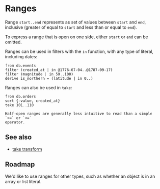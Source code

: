 # Ranges

Range `start..end` represents as set of values between `start` and `end`,
inclusive (greater of equal to `start` and less than or equal to `end`).

To express a range that is open on one side, either `start` or `end` can be
omitted.

Ranges can be used in filters with the `in` function, with any type of literal,
including dates:

```prql
from db.events
filter (created_at | in @1776-07-04..@1787-09-17)
filter (magnitude | in 50..100)
derive is_northern = (latitude | in 0..)
```

Ranges can also be used in `take`:

```prql
from db.orders
sort {-value, created_at}
take 101..110
```

```admonish note
Half-open ranges are generally less intuitive to read than a simple `>=` or `<=`
operator.
```

## See also

- [take transform](../stdlib/transforms/take.md)

## Roadmap

We'd like to use ranges for other types, such as whether an object is in an
array or list literal.

